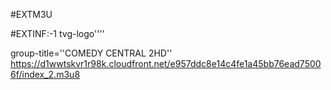 #EXTM3U 

#EXTINF:-1 tvg-logo''''

group-title=''COMEDY CENTRAL 2HD''
https://d1wwtskvr1r98k.cloudfront.net/e957ddc8e14c4fe1a45bb76ead75006f/index_2.m3u8


